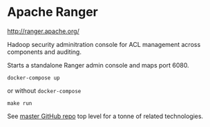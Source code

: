 Apache Ranger
=============

http://ranger.apache.org/

Hadoop security adminitration console for ACL management across components and auditing.

Starts a standalone Ranger admin console and maps port 6080.

```
docker-compose up
```

or without `docker-compose`

```
make run
```

See [master GitHub repo](https://github.com/HariSekhon/Dockerfiles/) top level for a tonne of related technologies.
